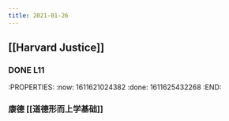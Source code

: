 ```yaml
---
title: 2021-01-26
---
```


## [[Harvard Justice]]
### DONE  L11
:PROPERTIES:
:now: 1611621024382
:done: 1611625432268
:END:
### 康德 [[道德形而上学基础]]
###
